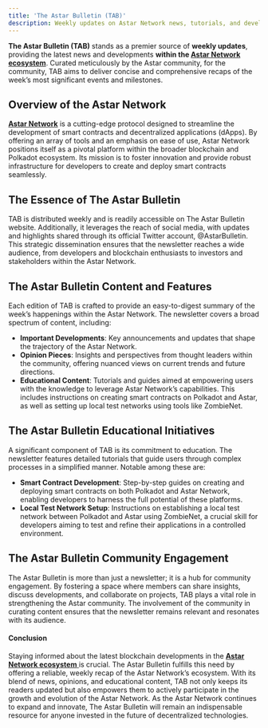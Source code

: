 ```yaml
---
title: 'The Astar Bulletin (TAB)'
description: Weekly updates on Astar Network news, tutorials, and developments, curated by the community for developers and enthusiasts.
---
```


**The Astar Bulletin (TAB)** stands as a premier source of **weekly updates**, providing the latest news and developments **within the [Astar Network ecosystem](https://dablock.com/dapps/astar-network/)**. Curated meticulously by the Astar community, for the community, TAB aims to deliver concise and comprehensive recaps of the week’s most significant events and milestones.

Overview of the Astar Network
-----------------------------

[**Astar Network**](https://dablock.com/dapps/astar-network/) is a cutting-edge protocol designed to streamline the development of smart contracts and decentralized applications (dApps). By offering an array of tools and an emphasis on ease of use, Astar Network positions itself as a pivotal platform within the broader blockchain and Polkadot ecosystem. Its mission is to foster innovation and provide robust infrastructure for developers to create and deploy smart contracts seamlessly.

The Essence of The Astar Bulletin
---------------------------------

TAB is distributed weekly and is readily accessible on The Astar Bulletin website. Additionally, it leverages the reach of social media, with updates and highlights shared through its official Twitter account, @AstarBulletin. This strategic dissemination ensures that the newsletter reaches a wide audience, from developers and blockchain enthusiasts to investors and stakeholders within the Astar Network.

The Astar Bulletin Content and Features
---------------------------------------

Each edition of TAB is crafted to provide an easy-to-digest summary of the week’s happenings within the Astar Network. The newsletter covers a broad spectrum of content, including:

- **Important Developments**: Key announcements and updates that shape the trajectory of the Astar Network.
- **Opinion Pieces**: Insights and perspectives from thought leaders within the community, offering nuanced views on current trends and future directions.
- **Educational Content**: Tutorials and guides aimed at empowering users with the knowledge to leverage Astar Network’s capabilities. This includes instructions on creating smart contracts on Polkadot and Astar, as well as setting up local test networks using tools like ZombieNet.

The Astar Bulletin Educational Initiatives
------------------------------------------

A significant component of TAB is its commitment to education. The newsletter features detailed tutorials that guide users through complex processes in a simplified manner. Notable among these are:

- **Smart Contract Development**: Step-by-step guides on creating and deploying smart contracts on both Polkadot and Astar Network, enabling developers to harness the full potential of these platforms.
- **Local Test Network Setup**: Instructions on establishing a local test network between Polkadot and Astar using ZombieNet, a crucial skill for developers aiming to test and refine their applications in a controlled environment.

The Astar Bulletin Community Engagement
---------------------------------------

The Astar Bulletin is more than just a newsletter; it is a hub for community engagement. By fostering a space where members can share insights, discuss developments, and collaborate on projects, TAB plays a vital role in strengthening the Astar community. The involvement of the community in curating content ensures that the newsletter remains relevant and resonates with its audience.

#### Conclusion

Staying informed about the latest blockchain developments in the [**Astar Network ecosystem** ](https://dablock.com/dapps/astar-network/)is crucial. The Astar Bulletin fulfills this need by offering a reliable, weekly recap of the Astar Network’s ecosystem. With its blend of news, opinions, and educational content, TAB not only keeps its readers updated but also empowers them to actively participate in the growth and evolution of the Astar Network. As the Astar Network continues to expand and innovate, The Astar Bulletin will remain an indispensable resource for anyone invested in the future of decentralized technologies.
